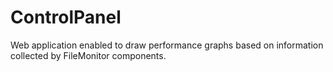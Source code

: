 # ControlPanel
Web application enabled to draw performance graphs based on information collected by FileMonitor components. 

